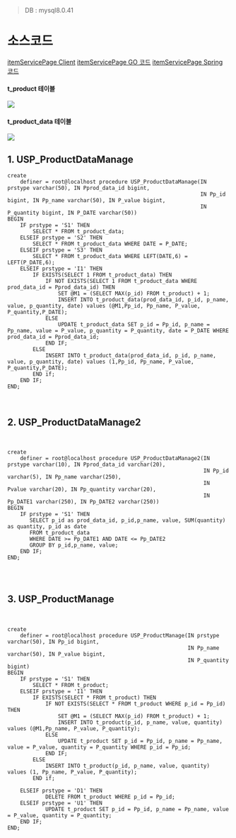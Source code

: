 
> DB : mysql8.0.41

# **소스코드**

[itemServicePage Client](https://github.com/song-geun/itemServicePage_Client)
[itemServicePage GO 코드](https://github.com/song-geun/item\_service\_page\_go)
[itemServicePage Spring 코드](https://github.com/song-geun/itemServicePage_Server)


#### **t_product 테이블**

![](https://velog.velcdn.com/images/rikoriko/post/936bedfc-7e3e-4cee-95ee-6d49af2a9dc2/image.png)

#### **t_product_data 테이블**

![](https://velog.velcdn.com/images/rikoriko/post/b54b4e42-2970-48c6-a0df-90c2d0573613/image.png)




## **1\. USP\_ProductDataManage**

```
create
    definer = root@localhost procedure USP_ProductDataManage(IN prstype varchar(50), IN Pprod_data_id bigint,
                                                             IN Pp_id bigint, IN Pp_name varchar(50), IN P_value bigint,
                                                             IN P_quantity bigint, IN P_DATE varchar(50))
BEGIN
    IF prstype = 'S1' THEN
        SELECT * FROM t_product_data;
    ELSEIF prstype = 'S2' THEN
        SELECT * FROM t_product_data WHERE DATE = P_DATE;
    ELSEIF prstype = 'S3' THEN
        SELECT * FROM t_product_data WHERE LEFT(DATE,6) = LEFT(P_DATE,6);
    ELSEIF prstype = 'I1' THEN
        IF EXISTS(SELECT 1 FROM t_product_data) THEN
            IF NOT EXISTS(SELECT 1 FROM t_product_data WHERE prod_data_id = Pprod_data_id) THEN
                SET @M1 = (SELECT MAX(p_id) FROM t_product) + 1;
                INSERT INTO t_product_data(prod_data_id, p_id, p_name, value, p_quantity, date) values (@M1,Pp_id, Pp_name, P_value, P_quantity,P_DATE);
            ELSE
                UPDATE t_product_data SET p_id = Pp_id, p_name = Pp_name, value = P_value, p_quantity = P_quantity, date = P_DATE WHERE prod_data_id = Pprod_data_id;
            END IF;
        ELSE
            INSERT INTO t_product_data(prod_data_id, p_id, p_name, value, p_quantity, date) values (1,Pp_id, Pp_name, P_value, P_quantity,P_DATE);
        END if;
    END IF;
END;
```
​
## **2\. USP\_ProductDataManage2**
​
```
create
    definer = root@localhost procedure USP_ProductDataManage2(IN prstype varchar(10), IN Pprod_data_id varchar(20),
                                                              IN Pp_id varchar(5), IN Pp_name varchar(250),
                                                              IN Pvalue varchar(20), IN Pp_quantity varchar(20),
                                                              IN Pp_DATE1 varchar(250), IN Pp_DATE2 varchar(250))
BEGIN
    IF prstype = 'S1' THEN
       SELECT p_id as prod_data_id, p_id,p_name, value, SUM(quantity) as quantity, p_id as date
       FROM t_product_data
       WHERE DATE >= Pp_DATE1 AND DATE <= Pp_DATE2
       GROUP BY p_id,p_name, value;
    END IF;
END;
​
```
​
## **3\. USP\_ProductManage**
​
```
create
    definer = root@localhost procedure USP_ProductManage(IN prstype varchar(50), IN Pp_id bigint,
                                                         IN Pp_name varchar(50), IN P_value bigint,
                                                         IN P_quantity bigint)
BEGIN
    IF prstype = 'S1' THEN
        SELECT * FROM t_product;
    ELSEIF prstype = 'I1' THEN
        IF EXISTS(SELECT * FROM t_product) THEN
            IF NOT EXISTS(SELECT * FROM t_product WHERE p_id = Pp_id) THEN
                SET @M1 = (SELECT MAX(p_id) FROM t_product) + 1;
                INSERT INTO t_product(p_id, p_name, value, quantity) values (@M1,Pp_name, P_value, P_quantity);
            ELSE
                UPDATE t_product SET p_id = Pp_id, p_name = Pp_name, value = P_value, quantity = P_quantity WHERE p_id = Pp_id;
            END IF;
        ELSE
            INSERT INTO t_product(p_id, p_name, value, quantity) values (1, Pp_name, P_value, P_quantity);
        END if;

    ELSEIF prstype = 'D1' THEN
            DELETE FROM t_product WHERE p_id = Pp_id;
    ELSEIF prstype = 'U1' THEN
            UPDATE t_product SET p_id = Pp_id, p_name = Pp_name, value = P_value, quantity = P_quantity;
    END IF;
END;


```
